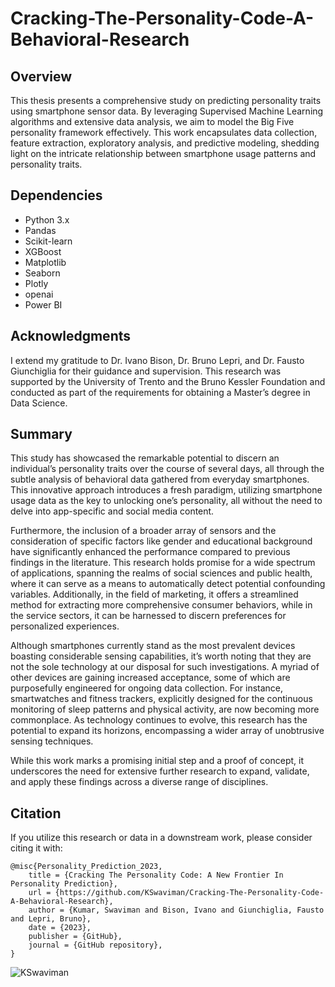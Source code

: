 # Cracking-The-Personality-Code-A-Behavioral-Research

## Overview
This thesis presents a comprehensive study on predicting personality traits using smartphone sensor data. By leveraging Supervised Machine Learning algorithms and extensive data analysis, we aim to model the Big Five personality framework effectively. This work encapsulates data collection, feature extraction, exploratory analysis, and predictive modeling, shedding light on the intricate relationship between smartphone usage patterns and personality traits.

## Dependencies
- Python 3.x
- Pandas
- Scikit-learn
- XGBoost
- Matplotlib
- Seaborn
- Plotly
- openai
- Power BI

## Acknowledgments
I extend my gratitude to Dr. Ivano Bison, Dr. Bruno Lepri, and Dr. Fausto Giunchiglia for their guidance and supervision. This research was supported by the University of Trento and the Bruno Kessler Foundation and conducted as part of the requirements for obtaining a Master’s degree in Data Science.

## Summary
This study has showcased the remarkable potential to discern an individual’s personality traits over
the course of several days, all through the subtle analysis of behavioral data gathered from everyday
smartphones. This innovative approach introduces a fresh paradigm, utilizing smartphone usage data
as the key to unlocking one’s personality, all without the need to delve into app-specific and social
media content.

Furthermore, the inclusion of a broader array of sensors and the consideration of specific factors
like gender and educational background have significantly enhanced the performance compared to
previous findings in the literature. This research holds promise for a wide spectrum of applications,
spanning the realms of social sciences and public health, where it can serve as a means to automatically
detect potential confounding variables. Additionally, in the field of marketing, it offers a streamlined
method for extracting more comprehensive consumer behaviors, while in the service sectors, it can be
harnessed to discern preferences for personalized experiences.

Although smartphones currently stand as the most prevalent devices boasting considerable sensing
capabilities, it’s worth noting that they are not the sole technology at our disposal for such investigations. A myriad of other devices are gaining increased acceptance, some of which are purposefully engineered for ongoing data collection. For instance, smartwatches and fitness trackers, explicitly
designed for the continuous monitoring of sleep patterns and physical activity, are now becoming
more commonplace. As technology continues to evolve, this research has the potential to expand its
horizons, encompassing a wider array of unobtrusive sensing techniques.

While this work marks a promising initial step and a proof of concept, it underscores the need
for extensive further research to expand, validate, and apply these findings across a diverse range of
disciplines.


## Citation

If you utilize this research or data in a downstream work, please consider citing it with:
```
@misc{Personality_Prediction_2023,
	title = {Cracking The Personality Code: A New Frontier In Personality Prediction},
	url = {https://github.com/KSwaviman/Cracking-The-Personality-Code-A-Behavioral-Research},
	author = {Kumar, Swaviman and Bison, Ivano and Giunchiglia, Fausto and Lepri, Bruno},
	date = {2023},
	publisher = {GitHub},
  	journal = {GitHub repository},
}
```
<p align="left">
  <img
    src="https://komarev.com/ghpvc/?username=KSwaviman"
    alt="KSwaviman"
  />
</p>
